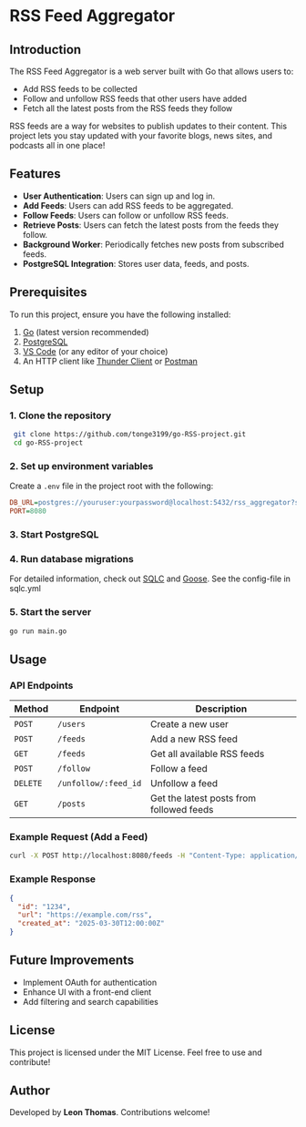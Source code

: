 # RSS Feed Aggregator

## Introduction
The RSS Feed Aggregator is a web server built with Go that allows users to:

- Add RSS feeds to be collected
- Follow and unfollow RSS feeds that other users have added
- Fetch all the latest posts from the RSS feeds they follow

RSS feeds are a way for websites to publish updates to their content. This project lets you stay updated with your favorite blogs, news sites, and podcasts all in one place!

## Features
- **User Authentication**: Users can sign up and log in.
- **Add Feeds**: Users can add RSS feeds to be aggregated.
- **Follow Feeds**: Users can follow or unfollow RSS feeds.
- **Retrieve Posts**: Users can fetch the latest posts from the feeds they follow.
- **Background Worker**: Periodically fetches new posts from subscribed feeds.
- **PostgreSQL Integration**: Stores user data, feeds, and posts.

## Prerequisites
To run this project, ensure you have the following installed:

1. [Go](https://golang.org/doc/install) (latest version recommended)
2. [PostgreSQL](https://www.postgresql.org/download/)
3. [VS Code](https://code.visualstudio.com/) (or any editor of your choice)
4. An HTTP client like [Thunder Client](https://www.thunderclient.io/) or [Postman](https://www.postman.com/)

## Setup
### 1. Clone the repository
```sh
 git clone https://github.com/tonge3199/go-RSS-project.git
 cd go-RSS-project
```

### 2. Set up environment variables
Create a `.env` file in the project root with the following:
```ini
DB_URL=postgres://youruser:yourpassword@localhost:5432/rss_aggregator?sslmode=disable
PORT=8080
```

### 3. Start PostgreSQL 

### 4. Run database migrations

​For detailed information, check out [SQLC](https://sqlc.dev/) and [Goose](https://pressly.github.io/goose/).
See the config-file in sqlc.yml 

### 5. Start the server
```sh
go run main.go
```

## Usage
### API Endpoints
| Method | Endpoint | Description |
|--------|----------|-------------|
| `POST` | `/users` | Create a new user |
| `POST` | `/feeds` | Add a new RSS feed |
| `GET` | `/feeds` | Get all available RSS feeds |
| `POST` | `/follow` | Follow a feed |
| `DELETE` | `/unfollow/:feed_id` | Unfollow a feed |
| `GET` | `/posts` | Get the latest posts from followed feeds |

### Example Request (Add a Feed)
```sh
curl -X POST http://localhost:8080/feeds -H "Content-Type: application/json" -d '{"url": "https://example.com/rss"}'
```

### Example Response
```json
{
  "id": "1234",
  "url": "https://example.com/rss",
  "created_at": "2025-03-30T12:00:00Z"
}
```

## Future Improvements
- Implement OAuth for authentication
- Enhance UI with a front-end client
- Add filtering and search capabilities

## License
This project is licensed under the MIT License. Feel free to use and contribute!

## Author
Developed by **Leon Thomas**. Contributions welcome!

